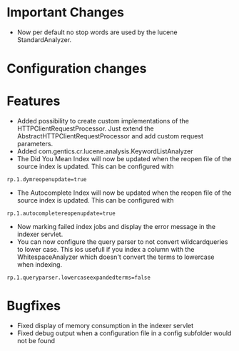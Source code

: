 # Important Changes #
  * Now per default no stop words are used by the lucene StandardAnalyzer.

# Configuration changes #

# Features #
  * Added possibility to create custom implementations of the HTTPClientRequestProcessor. Just extend the AbstractHTTPClientRequestProcessor and add custom request parameters.
  * Added com.gentics.cr.lucene.analysis.KeywordListAnalyzer
  * The Did You Mean Index will now be updated when the reopen file of the source index is updated. This can be configured with
```
rp.1.dymreopenupdate=true
```
  * The Autocomplete Index will now be updated when the reopen file of the source index is updated. This can be configured with
```
rp.1.autocompletereopenupdate=true
```
  * Now marking failed index jobs and display the error message in the indexer servlet.
  * You can now configure the query parser to not convert wildcardqueries to lower case. This ios usefull if you index a column with the WhitespaceAnalyzer which doesn't convert the terms to lowercase when indexing.
```
rp.1.queryparser.lowercaseexpandedterms=false
```

# Bugfixes #
  * Fixed display of memory consumption in the indexer servlet
  * Fixed debug output when a configuration file in a config subfolder would not be found



